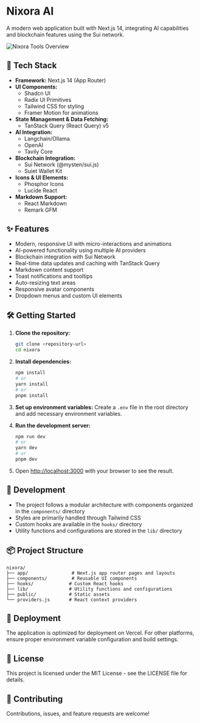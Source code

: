 # Nixora AI

A modern web application built with Next.js 14, integrating AI capabilities and blockchain features using the Sui network.

![Nixora Tools Overview](/nixora-tools.png)

## 🚀 Tech Stack

- **Framework:** Next.js 14 (App Router)
- **UI Components:**
  - Shadcn UI
  - Radix UI Primitives
  - Tailwind CSS for styling
  - Framer Motion for animations
- **State Management & Data Fetching:**
  - TanStack Query (React Query) v5
- **AI Integration:**
  - Langchain/Ollama
  - OpenAI
  - Tavily Core
- **Blockchain Integration:**
  - Sui Network (@mysten/sui.js)
  - Suiet Wallet Kit
- **Icons & UI Elements:**
  - Phosphor Icons
  - Lucide React
- **Markdown Support:**
  - React Markdown
  - Remark GFM

## ✨ Features

- Modern, responsive UI with micro-interactions and animations
- AI-powered functionality using multiple AI providers
- Blockchain integration with Sui Network
- Real-time data updates and caching with TanStack Query
- Markdown content support
- Toast notifications and tooltips
- Auto-resizing text areas
- Responsive avatar components
- Dropdown menus and custom UI elements

## 🛠 Getting Started

1. **Clone the repository:**

   ```bash
   git clone <repository-url>
   cd nixora
   ```

2. **Install dependencies:**

   ```bash
   npm install
   # or
   yarn install
   # or
   pnpm install
   ```

3. **Set up environment variables:**
   Create a `.env` file in the root directory and add necessary environment variables.

4. **Run the development server:**

   ```bash
   npm run dev
   # or
   yarn dev
   # or
   pnpm dev
   ```

5. Open [http://localhost:3000](http://localhost:3000) with your browser to see the result.

## 🔧 Development

- The project follows a modular architecture with components organized in the `components/` directory
- Styles are primarily handled through Tailwind CSS
- Custom hooks are available in the `hooks/` directory
- Utility functions and configurations are stored in the `lib/` directory

## 📦 Project Structure

```
nixora/
├── app/                # Next.js app router pages and layouts
├── components/         # Reusable UI components
├── hooks/             # Custom React hooks
├── lib/               # Utility functions and configurations
├── public/            # Static assets
└── providers.js       # React context providers
```

## 🚀 Deployment

The application is optimized for deployment on Vercel. For other platforms, ensure proper environment variable configuration and build settings.

## 📝 License

This project is licensed under the MIT License - see the LICENSE file for details.

## 🤝 Contributing

Contributions, issues, and feature requests are welcome!
